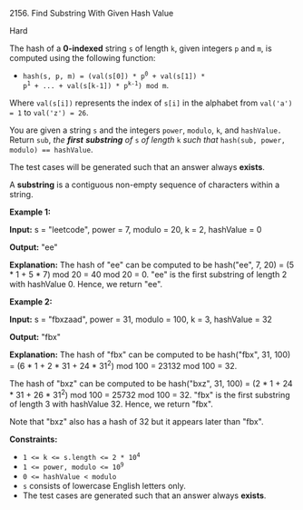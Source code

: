 2156\. Find Substring With Given Hash Value

Hard

The hash of a **0-indexed** string `s` of length `k`, given integers `p` and `m`, is computed using the following function:

*   <code>hash(s, p, m) = (val(s[0]) * p<sup>0</sup> + val(s[1]) * p<sup>1</sup> + ... + val(s[k-1]) * p<sup>k-1</sup>) mod m</code>.

Where `val(s[i])` represents the index of `s[i]` in the alphabet from `val('a') = 1` to `val('z') = 26`.

You are given a string `s` and the integers `power`, `modulo`, `k`, and `hashValue.` Return `sub`, _the **first** **substring** of_ `s` _of length_ `k` _such that_ `hash(sub, power, modulo) == hashValue`.

The test cases will be generated such that an answer always **exists**.

A **substring** is a contiguous non-empty sequence of characters within a string.

**Example 1:**

**Input:** s = "leetcode", power = 7, modulo = 20, k = 2, hashValue = 0

**Output:** "ee"

**Explanation:** The hash of "ee" can be computed to be hash("ee", 7, 20) = (5 \* 1 + 5 \* 7) mod 20 = 40 mod 20 = 0. "ee" is the first substring of length 2 with hashValue 0. Hence, we return "ee".

**Example 2:**

**Input:** s = "fbxzaad", power = 31, modulo = 100, k = 3, hashValue = 32

**Output:** "fbx"

**Explanation:** The hash of "fbx" can be computed to be hash("fbx", 31, 100) = (6 \* 1 + 2 \* 31 + 24 \* 31<sup>2</sup>) mod 100 = 23132 mod 100 = 32. 

The hash of "bxz" can be computed to be hash("bxz", 31, 100) = (2 \* 1 + 24 \* 31 + 26 \* 31<sup>2</sup>) mod 100 = 25732 mod 100 = 32. "fbx" is the first substring of length 3 with hashValue 32. Hence, we return "fbx". 

Note that "bxz" also has a hash of 32 but it appears later than "fbx".

**Constraints:**

*   <code>1 <= k <= s.length <= 2 * 10<sup>4</sup></code>
*   <code>1 <= power, modulo <= 10<sup>9</sup></code>
*   `0 <= hashValue < modulo`
*   `s` consists of lowercase English letters only.
*   The test cases are generated such that an answer always **exists**.